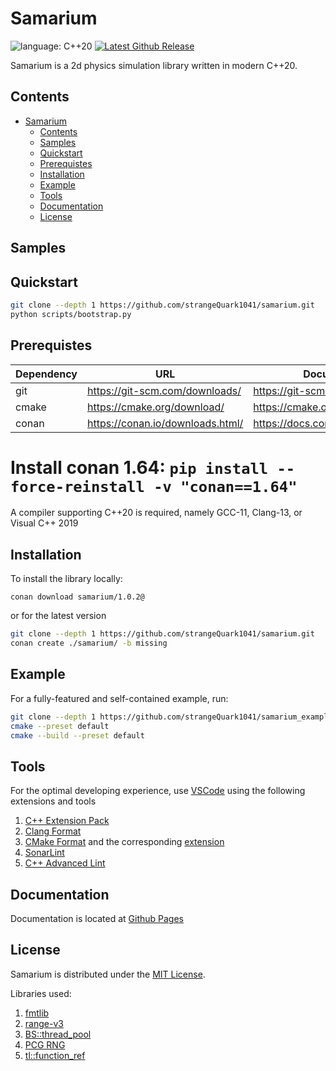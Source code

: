 # Samarium
<!-- 
[![GCC](https://github.com/strangeQuark1041/samarium/actions/workflows/gcc.yml/badge.svg)](https://github.com/strangeQuark1041/samarium/actions/workflows/gcc.yml)
[![Clang](https://github.com/strangeQuark1041/samarium/actions/workflows/clang.yml/badge.svg)](https://github.com/strangeQuark1041/samarium/actions/workflows/clang.yml)
[![MSVC](https://github.com/strangeQuark1041/samarium/actions/workflows/msvc.yml/badge.svg)](https://github.com/strangeQuark1041/samarium/actions/workflows/msvc.yml)
[![Quality Gate Status](https://sonarcloud.io/api/project_badges/measure?project=strangeQuark1041_samarium&metric=alert_status)](https://sonarcloud.io/summary/new_code?id=strangeQuark1041_samarium)

![Lines of Code](https://img.shields.io/tokei/lines/github/strangeQuark1041/samarium)
![Repo Size](https://img.shields.io/github/repo-size/strangeQuark1041/samarium)
[![MIT License](https://img.shields.io/badge/license-MIT-yellow)](https://github.com/strangeQuark1041/samarium/blob/main/LICENSE.md) -->

![language: C++20](https://img.shields.io/badge/language-C%2B%2B20-yellow)
[![Latest Github Release](https://img.shields.io/github/v/tag/strangeQuark1041/samarium?label=latest%20release)](https://github.com/strangeQuark1041/samarium/tags)

Samarium is a 2d physics simulation library written in modern C++20.

## Contents

- [Samarium](#samarium)
  - [Contents](#contents)
  - [Samples](#samples)
  - [Quickstart](#quickstart)
  - [Prerequistes](#prerequistes)
  - [Installation](#installation)
  - [Example](#example)
  - [Tools](#tools)
  - [Documentation](#documentation)
  - [License](#license)

## Samples

[](https://user-images.githubusercontent.com/83468982/178472984-8cd83808-bfb2-478b-8a5e-3d45782f2c7d.mp4)

[](https://user-images.githubusercontent.com/83468982/178473002-b7f896f6-d5ed-4cc5-be34-bcccab9ef11e.mp4)

## Quickstart

```sh
git clone --depth 1 https://github.com/strangeQuark1041/samarium.git
python scripts/bootstrap.py
```

## Prerequistes

| Dependency | URL | Documentation |
| ---        | --- | --- |
| git        | <https://git-scm.com/downloads/> | <https://git-scm.com/docs/> |
| cmake      | <https://cmake.org/download/> | <https://cmake.org/cmake/help/latest/> |
| conan      | <https://conan.io/downloads.html/> | <https://docs.conan.io/en/latest/> |

# Install conan 1.64: `pip install --force-reinstall -v "conan==1.64"`

A compiler supporting C++20 is required, namely GCC-11, Clang-13, or Visual C++ 2019

## Installation

To install the library locally:

```
conan download samarium/1.0.2@
```

or for the latest version

```sh
git clone --depth 1 https://github.com/strangeQuark1041/samarium.git
conan create ./samarium/ -b missing
```

## Example

For a fully-featured and self-contained example, run:

```sh
git clone --depth 1 https://github.com/strangeQuark1041/samarium_example.git .
cmake --preset default
cmake --build --preset default
```

## Tools

For the optimal developing experience, use [VSCode](https://code.visualstudio.com) using the following extensions and tools

1. [C++ Extension Pack](https://marketplace.visualstudio.com/items?itemName=ms-vscode.cpptools-extension-pack)
2. [Clang Format](https://clang.llvm.org/docs/ClangFormat.html)
3. [CMake Format](https://github.com/cheshirekow/cmake_format) and the corresponding [extension](https://marketplace.visualstudio.com/items?itemName=cheshirekow.cmake-format)
4. [SonarLint](https://marketplace.visualstudio.com/items?itemName=SonarSource.sonarlint-vscode)
5. [C++ Advanced Lint](https://marketplace.visualstudio.com/items?itemName=jbenden.c-cpp-flylint)

## Documentation

Documentation is located at [Github Pages](https://strangequark1041.github.io/samarium/)

## License

Samarium is distributed under the [MIT License](LICENSE.md).

Libraries used:

1. [fmtlib](https://github.com/fmtlib/fmt)
2. [range-v3](https://github.com/ericniebler/range-v3)
3. [BS::thread_pool](https://github.com/bshoshany/thread-pool)
4. [PCG RNG](https://www.pcg-random.org/)
5. [tl::function_ref](https://github.com/TartanLlama/function_ref)
